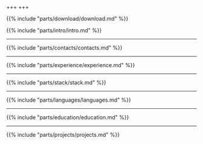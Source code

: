 +++
+++

{{% include "parts/download/download.md" %}}

{{% include "parts/intro/intro.md" %}}

---

{{% include "parts/contacts/contacts.md" %}}

---

{{% include "parts/experience/experience.md" %}}

---

{{% include "parts/stack/stack.md" %}}

---

{{% include "parts/languages/languages.md" %}}

---

{{% include "parts/education/education.md" %}}

---

{{% include "parts/projects/projects.md" %}}
